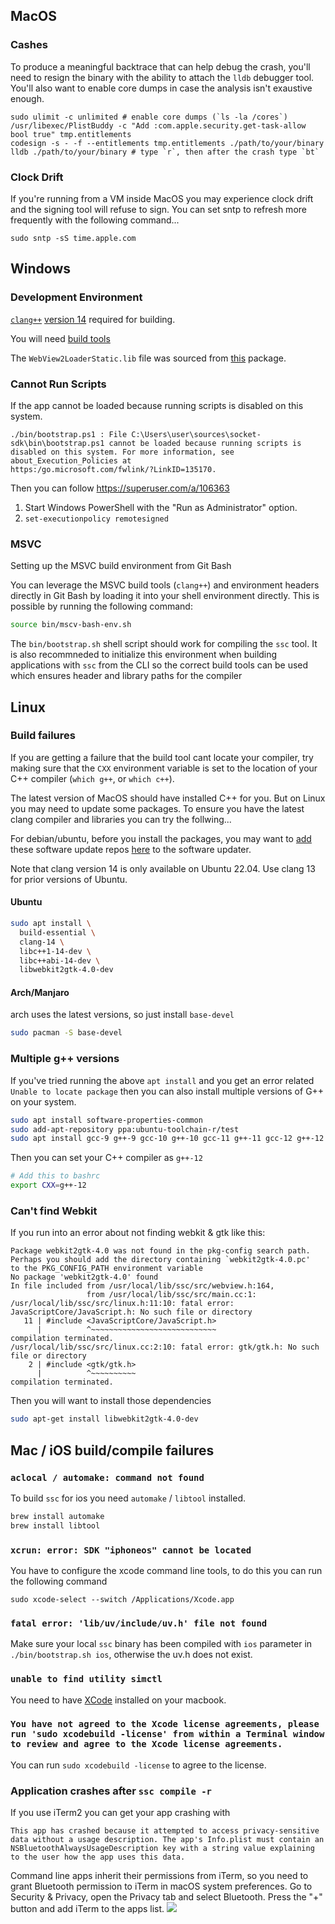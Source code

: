 ## MacOS

### Cashes

To produce a meaningful backtrace that can help debug the crash, you'll need to
resign the binary with the ability to attach the `lldb` debugger tool. You'll
also want to enable core dumps in case the analysis isn't exaustive enough.

```
sudo ulimit -c unlimited # enable core dumps (`ls -la /cores`)
/usr/libexec/PlistBuddy -c "Add :com.apple.security.get-task-allow bool true" tmp.entitlements
codesign -s - -f --entitlements tmp.entitlements ./path/to/your/binary
lldb ./path/to/your/binary # type `r`, then after the crash type `bt`
```

### Clock Drift

If you're running from a VM inside MacOS you may experience clock drift and the signing
tool will refuse to sign. You can set sntp to refresh more frequently with the following
command...

```
sudo sntp -sS time.apple.com
```

## Windows

### Development Environment

[`clang++`][0] [version 14][1] required for building.

You will need [build tools][3]

The `WebView2LoaderStatic.lib` file was sourced from [this][2] package.

[0]:https://github.com/llvm/llvm-project/releases/tag/llvmorg-14.0.0
[1]:https://github.com/llvm/llvm-project/releases/download/llvmorg-14.0.0/LLVM-14.0.0-win64.exe
[2]:https://www.nuget.org/api/v2/package/Microsoft.Web.WebView2/1.0.864.35
[3]:https://visualstudio.microsoft.com/downloads/#build-tools-for-visual-studio-2019

### Cannot Run Scripts

If the app cannot be loaded because running scripts is disabled on this system.

```
./bin/bootstrap.ps1 : File C:\Users\user\sources\socket-sdk\bin\bootstrap.ps1 cannot be loaded because running scripts is
disabled on this system. For more information, see about_Execution_Policies at
https:/go.microsoft.com/fwlink/?LinkID=135170.
```

Then you can follow https://superuser.com/a/106363

1. Start Windows PowerShell with the "Run as Administrator" option.
2. `set-executionpolicy remotesigned`

### MSVC

Setting up the MSVC build environment from Git Bash

You can leverage the MSVC build tools (`clang++`) and environment headers directly in Git Bash by loading it into your shell environment directly.
This is possible by running the following command:

```sh
source bin/mscv-bash-env.sh
```

The `bin/bootstrap.sh` shell script should work for compiling the `ssc` tool.
It is also recommneded to initialize this environment when building applications
with `ssc` from the CLI so the correct build tools can be used which ensures
header and library paths for the compiler

## Linux
### Build failures

If you are getting a failure that the build tool cant locate your
compiler, try making sure that the `CXX` environment variable is
set to the location of your C++ compiler (`which g++`, or `which c++`).

The latest version of MacOS should have installed C++ for you. But
on Linux you may need to update some packages. To ensure you have
the latest clang compiler and libraries you can try the follwing...

For debian/ubuntu, before you install the packages, you may want
to [add][0] these software update repos [here][1] to the software
updater.

Note that clang version 14 is only available on Ubuntu 22.04. Use clang 13
for prior versions of Ubuntu.

#### Ubuntu

```sh
sudo apt install \
  build-essential \
  clang-14 \
  libc++1-14-dev \
  libc++abi-14-dev \
  libwebkit2gtk-4.0-dev
```

[0]:https://linuxize.com/post/how-to-add-apt-repository-in-ubuntu/
[1]:https://apt.llvm.org/

#### Arch/Manjaro

arch uses the latest versions, so just install `base-devel`

``` sh
sudo pacman -S base-devel
```

### Multiple g++ versions

If you've tried running the above `apt install` and you get an error
related `Unable to locate package` then you can also install multiple
versions of G++ on your system.

```sh
sudo apt install software-properties-common
sudo add-apt-repository ppa:ubuntu-toolchain-r/test
sudo apt install gcc-9 g++-9 gcc-10 g++-10 gcc-11 g++-11 gcc-12 g++-12
```

Then you can set your C++ compiler as `g++-12`

```sh
# Add this to bashrc
export CXX=g++-12
```

### Can't find Webkit

If you run into an error about not finding webkit & gtk like this:

```
Package webkit2gtk-4.0 was not found in the pkg-config search path.
Perhaps you should add the directory containing `webkit2gtk-4.0.pc'
to the PKG_CONFIG_PATH environment variable
No package 'webkit2gtk-4.0' found
In file included from /usr/local/lib/ssc/src/webview.h:164,
                 from /usr/local/lib/ssc/src/main.cc:1:
/usr/local/lib/ssc/src/linux.h:11:10: fatal error: JavaScriptCore/JavaScript.h: No such file or directory
   11 | #include <JavaScriptCore/JavaScript.h>
      |          ^~~~~~~~~~~~~~~~~~~~~~~~~~~~~
compilation terminated.
/usr/local/lib/ssc/src/linux.cc:2:10: fatal error: gtk/gtk.h: No such file or directory
    2 | #include <gtk/gtk.h>
      |          ^~~~~~~~~~~
compilation terminated.
```

Then you will want to install those dependencies

```sh
sudo apt-get install libwebkit2gtk-4.0-dev
```

## Mac / iOS build/compile failures


### `aclocal / automake: command not found`

To build `ssc` for ios you need `automake` / `libtool` installed.

```sh
brew install automake
brew install libtool
```

### `xcrun: error: SDK "iphoneos" cannot be located`

You have to configure the xcode command line tools, to do this
you can run the following command

```
sudo xcode-select --switch /Applications/Xcode.app
```

### `fatal error: 'lib/uv/include/uv.h' file not found`

Make sure your local `ssc` binary has been compiled with `ios`
parameter in `./bin/bootstrap.sh ios`, otherwise the uv.h
does not exist.

### `unable to find utility simctl`

You need to have [XCode](https://developer.apple.com/xcode/resources/) installed on your macbook.

### `You have not agreed to the Xcode license agreements, please run 'sudo xcodebuild -license' from within a Terminal window to review and agree to the Xcode license agreements.`

You can run `sudo xcodebuild -license` to agree to the license.

### Application crashes after `ssc compile -r`

If you use iTerm2 you can get your app crashing with
```
This app has crashed because it attempted to access privacy-sensitive data without a usage description. The app's Info.plist must contain an NSBluetoothAlwaysUsageDescription key with a string value explaining to the user how the app uses this data.
```
Command line apps inherit their permissions from iTerm, so you need to grant Bluetooth permission to iTerm in macOS system preferences. Go to Security & Privacy, open the Privacy tab and select Bluetooth. Press the "+" button and add iTerm to the apps list.
![](../images/screenshots/macos-bluetooth.png)
